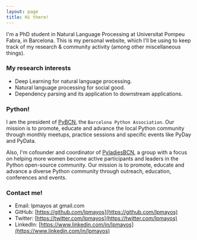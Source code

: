 ```yaml
---
layout: page
title: Hi there!
---
```


I'm a PhD student in Natural Language Processing at Universitat Pompeu Fabra, in Barcelona. This is my personal website, which I'll be using to keep track of my research & community activity (among other miscellaneous things). 

<!-- ## About me -->

### My research interests

* Deep Learning for natural language processing.
* Natural language processing for social good.
* Dependency parsing and its application to downstream applications.


### Python!

I am the president of [PyBCN](http://pybcn.org/), the `Barcelona Python Association`. Our mission is to promote, educate and advance the local Python community through monthly meetups, practice sessions and specific events like PyDay and PyData.

Also, I'm cofounder and coordinator of [PyladiesBCN](http://pybcn.org/pyladies-bcn/), a group with a focus on helping more women become active participants and leaders in the Python open-source community. Our mission is to promote, educate and advance a diverse Python community through outreach, education, conferences and events.

### Contact me!

* Email: lpmayos at gmail.com
* GitHub: [https://github.com/lpmayos](https://github.com/lpmayos)
* Twitter: [https://twitter.com/lpmayos](https://twitter.com/lpmayos)
* LinkedIn: [https://www.linkedin.com/in/lpmayos](https://www.linkedin.com/in/lpmayos)

